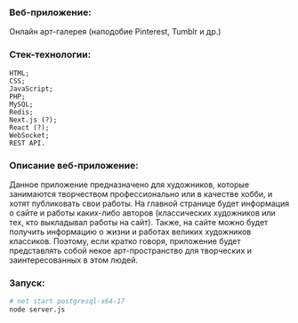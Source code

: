 ### Веб-приложение:
Онлайн арт-галерея (наподобие Pinterest, Tumblr и др.)

### Стек-технологии:

    HTML;
    CSS;
    JavaScript;
    PHP;
    MySQL;
    Redis;
    Next.js (?);
    React (?);
    WebSocket;
    REST API.

### Описание веб-приложение: 
Данное приложение предназначено для художников, которые занимаются творчеством профессионально или в качестве хобби, и хотят публиковать свои работы. На главной странице будет информация о сайте и работы каких-либо авторов (классических художников или тех, кто выкладывал работы на сайт). Также, на сайте можно будет получить информацию о жизни и работах великих художников классиков. Поэтому, если кратко говоря, приложение будет представлять собой некое арт-пространство для творческих и заинтересованных в этом людей.

### Запуск:
```sh
# net start postgresql-x64-17
node server.js
```
